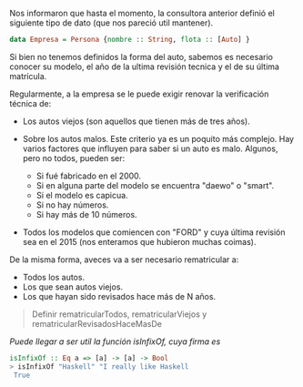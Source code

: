 Nos informaron que hasta el momento, la consultora anterior definió el siguiente tipo de dato (que nos pareció util mantener).

~~~haskell
data Empresa = Persona {nombre :: String, flota :: [Auto] }
~~~

Si bien no tenemos definidos la forma del auto, sabemos es necesario conocer su modelo, el año de la ultima revisión tecnica y el de su última matrícula.

Regularmente, a la empresa se le puede exigir renovar la verificación técnica de:

  * Los autos viejos (son aquellos que tienen más de tres años).
  
  * Sobre los autos malos. Este criterio ya es un poquito más complejo. Hay varios factores que influyen para saber si un auto es malo. Algunos, pero no todos, pueden ser:
    * Si fué fabricado en el 2000.
    * Si en alguna parte del modelo se encuentra "daewo" o "smart".
    * Si el modelo es capicua.
    * Si no hay números.
    * Si hay más de 10 números.
    

  * Todos los modelos que comiencen con "FORD" y cuya última revisión sea en el 2015 (nos enteramos que hubieron muchas coimas).
  
De la misma forma, aveces va a ser necesario rematricular a:
  * Todos los autos.
  * Los que sean autos viejos.
  * Los que hayan sido revisados hace más de N años.
  

> Definir rematricularTodos, rematricularViejos y rematricularRevisadosHaceMasDe


_Puede llegar a ser util la función isInfixOf, cuya firma es_

~~~haskell
isInfixOf :: Eq a => [a] -> [a] -> Bool
> isInfixOf "Haskell" "I really like Haskell
 True
~~~